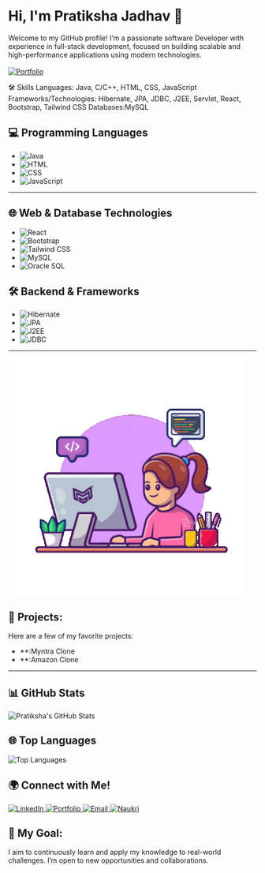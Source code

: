 # Hi, I'm Pratiksha Jadhav 👋
<span>
Welcome to my GitHub profile! I’m a passionate software Developer with experience in full-stack development, focused on building scalable and high-performance applications using modern technologies.</span><br><br>

<a href="https://portfolio-website-aedo.vercel.app/" target="_blank">
  <img src="https://camo.githubusercontent.com/948ed66ea38c4d6b455bd013a3ff2838a1e5f994dab13f4d7d6d26aa6c44cc51/68747470733a2f2f696d672e736869656c64732e696f2f62616467652f506f7274666f6c696f2d677265793f7374796c653d666f722d7468652d6261646765266c6f676f3d41626f75742e6d65" alt="Portfolio" data-canonical-src="https://img.shields.io/badge/Portfolio-grey?style=for-the-badge&amp;logo=About.me" style="max-width: 100%;">
</a><br>

🛠 Skills
Languages: Java, C/C++, HTML, CSS, JavaScript
Frameworks/Technologies: Hibernate, JPA, JDBC, J2EE, Servlet, React, Bootstrap, Tailwind CSS
Databases:MySQL

## 💻 Programming Languages
- ![Java](https://img.shields.io/badge/Java-%23FF5733?style=flat&logo=java&logoColor=white)
- ![HTML](https://img.shields.io/badge/HTML-%23E34F26?style=flat&logo=html5&logoColor=white)
- ![CSS](https://img.shields.io/badge/CSS-%231572B6?style=flat&logo=css3&logoColor=white)
- ![JavaScript](https://img.shields.io/badge/JavaScript-%23F7DF1E?style=flat&logo=javascript&logoColor=black)
---------------------------------------------------------------------------------------------------------------------------------------------------------------

## 🌐 Web & Database Technologies
- ![React](https://img.shields.io/badge/React-%2361DAFB?style=flat&logo=react&logoColor=black)
- ![Bootstrap](https://img.shields.io/badge/Bootstrap-%23563D7C?style=flat&logo=bootstrap&logoColor=white)
- ![Tailwind CSS](https://img.shields.io/badge/Tailwind_CSS-%2338B2AC?style=flat&logo=tailwind-css&logoColor=white)
- ![MySQL](https://img.shields.io/badge/MySQL-%234478a3?style=flat&logo=mysql&logoColor=white)
- ![Oracle SQL](https://img.shields.io/badge/Oracle_SQL-%23F00?style=flat&logo=oracle&logoColor=white)
  
## 🛠️ Backend & Frameworks
- ![Hibernate](https://img.shields.io/badge/Hibernate-%234B4B4B?style=flat&logo=hibernate&logoColor=white)
- ![JPA](https://img.shields.io/badge/JPA-%23FF7F00?style=flat&logo=java&logoColor=white)
- ![J2EE](https://img.shields.io/badge/J2EE-%23FF5733?style=flat&logo=java&logoColor=white)
- ![JDBC](https://img.shields.io/badge/JDBC-%23FF5733?style=flat&logo=java&logoColor=white)
---------------------------------------------------------------------------------------------------------------------------------------------------------
![Coding from Home](https://raw.githubusercontent.com/Pratiksha2729/Pratiksha2729/main/giphy.gif)

## 📌 Projects:
Here are a few of my favorite projects:
- **:Myntra Clone
- **:Amazon Clone
------------------------------------------------------------------------------------------------------------------------------------------------------

## 📊 GitHub Stats
![Pratiksha's GitHub Stats](https://github-readme-stats.vercel.app/api?username=Pratiksha2729&show_icons=true&hide_title=true&count_private=true&hide=prs&theme=radical)

## 🌐 Top Languages
![Top Languages](https://github-readme-stats.vercel.app/api/top-langs/?username=Pratiksha2729&layout=compact&langs_count=8&theme=radical)

## 🌍 Connect with Me!

<a href="https://www.linkedin.com/in/pratiksha-jadhav-a807a6208/" target="_blank">
  <img src="https://img.shields.io/badge/LinkedIn-%230077B5?style=for-the-badge&logo=linkedin&logoColor=white" alt="LinkedIn" style="max-width: 100%;">
</a>

<a href="https://portfolio-website-aedo.vercel.app/" target="_blank">
  <img src="https://img.shields.io/badge/Portfolio-%23000000?style=for-the-badge&logo=About.me&logoColor=white" alt="Portfolio" style="max-width: 100%;">
</a>

<a href="mailto:jadhavpratiksha0729@gmail.com" target="_blank">
  <img src="https://img.shields.io/badge/Email-%23D14836?style=for-the-badge&logo=gmail&logoColor=white" alt="Email" style="max-width: 100%;">
</a>

<a href="https://www.naukri.com/mnjuser/profile?id=&altresid" target="_blank">
  <img src="https://img.shields.io/badge/Naukri-%23FF6F00?style=for-the-badge&logo=naukri&logoColor=white" alt="Naukri" style="max-width: 100%;">
</a>



## 🎯 My Goal:
I aim to continuously learn and apply my knowledge to real-world challenges. I’m open to new opportunities and collaborations.

